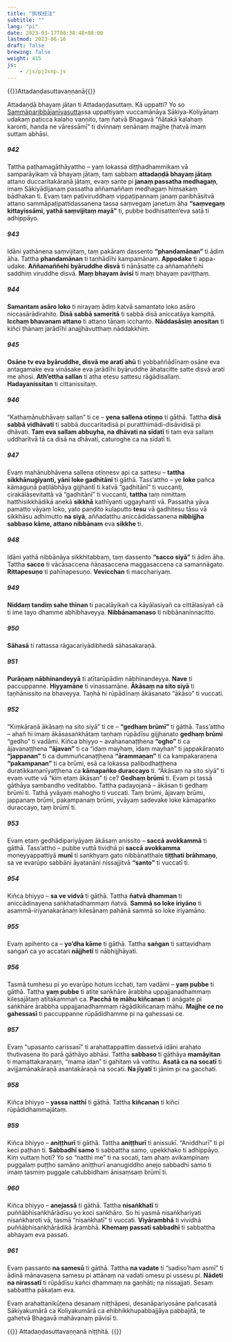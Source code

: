 ```yaml
---
title: "执杖经注"
subtitle: ""
lang: "pi"
date: 2023-03-17T08:38:48+08:00
lastmod: 2023-06-16
draft: false
brewing: false
weight: 415
js:
    - /js/pj2snp.js
---
```


{{<subtitle>}}Attadaṇḍasuttavaṇṇanā{{</subtitle>}}

Attadaṇḍā bhayaṃ jātan ti Attadaṇḍasuttaṃ. Kā uppatti? Yo so [Sammāparibbājanīyasutta](../213/)ssa uppattiyaṃ vuccamānāya Sākiya-Koliyānaṃ udakaṃ paṭicca kalaho vaṇṇito, taṃ ñatvā Bhagavā “ñātakā kalahaṃ karonti, handa ne vāressāmī” ti dvinnaṃ senānaṃ majjhe ṭhatvā imaṃ suttam abhāsi.

##### 942

Tattha paṭhamagāthāyattho – yaṃ lokassa diṭṭhadhammikaṃ vā samparāyikaṃ vā bhayaṃ jātaṃ, taṃ sabbaṃ **attadaṇḍā bhayaṃ jātaṃ** attano duccaritakāraṇā jātaṃ, evaṃ sante pi **janaṃ passatha medhagaṃ**, imaṃ Sākiyādijanaṃ passatha aññamaññaṃ medhagaṃ hiṃsakaṃ bādhakan ti. Evaṃ taṃ paṭiviruddhaṃ vippaṭipannaṃ janaṃ paribhāsitvā attano sammāpaṭipattidassanena tassa saṃvegaṃ janetuṃ āha **“saṃvegaṃ kittayissāmi, yathā saṃvijitaṃ mayā”** ti, pubbe bodhisatten’eva satā ti adhippāyo.

##### 943

Idāni yathānena saṃvijitaṃ, taṃ pakāraṃ dassento **“phandamānan”** ti ādim āha. Tattha **phandamānan** ti taṇhādīhi kampamānaṃ. **Appodake** ti appa-udake. **Aññamaññehi byāruddhe disvā** ti nānāsatte ca aññamaññehi saddhiṃ viruddhe disvā. **Maṃ bhayam āvisī** ti maṃ bhayaṃ paviṭṭhaṃ.

##### 944

**Samantam asāro loko** ti nirayaṃ ādiṃ katvā samantato loko asāro niccasārādirahito. **Disā sabbā sameritā** ti sabbā disā aniccatāya kampitā. **Icchaṃ bhavanam attano** ti attano tāṇaṃ icchanto. **Nāddasāsiṃ anositan** ti kiñci ṭhānaṃ jarādīhi anajjhāvutthaṃ nāddakkhiṃ.

##### 945

**Osāne tv eva byāruddhe, disvā me aratī ahū** ti yobbaññādīnaṃ osāne eva antagamake eva vināsake eva jarādīhi byāruddhe āhatacitte satte disvā arati me ahosi. **Ath’ettha sallan** ti atha etesu sattesu rāgādisallaṃ. **Hadayanissitan** ti cittanissitaṃ.

##### 946

“Kathaṃānubhāvaṃ sallan” ti ce – **yena sallena otiṇṇo** ti gāthā. Tattha **disā sabbā vidhāvatī** ti sabbā duccaritadisā pi puratthimādi-disāvidisā pi dhāvati. **Tam eva sallam abbuyha, na dhāvati na sīdatī** ti tam eva sallaṃ uddharitvā tā ca disā na dhāvati, caturoghe ca na sīdatī ti.

##### 947

Evaṃ mahānubhāvena sallena otiṇṇesv api ca sattesu – **tattha sikkhānugīyanti, yāni loke gadhitānī** ti gāthā. Tass’attho – ye **loke** pañca kāmaguṇā paṭilābhāya gijjhantī ti katvā “gadhitānī” ti vuccanti, cirakālāsevitattā vā “gadhitānī” ti vuccanti, **tattha** taṃ nimittaṃ hatthisikkhādikā anekā **sikkhā** kathīyanti uggayhanti vā. Passatha yāva pamatto vāyaṃ loko, yato paṇḍito kulaputto **tesu** vā gadhitesu tāsu vā sikkhāsu adhimutto **na siyā**, aññadatthu aniccādidassanena **nibbijjha sabbaso kāme, attano nibbānam** eva **sikkhe** ti.

##### 948

Idāni yathā nibbānāya sikkhitabbaṃ, taṃ dassento **“sacco siyā”** ti ādim āha. Tattha **sacco** ti vācāsaccena ñāṇasaccena maggasaccena ca samannāgato. **Rittapesuṇo** ti pahīnapesuṇo. **Vevicchan** ti macchariyaṃ.

##### 949

**Niddaṃ tandiṃ sahe thīnan** ti pacalāyikañ ca kāyālasiyañ ca cittālasiyañ cā ti ime tayo dhamme abhibhaveyya. **Nibbānamanaso** ti nibbānaninnacitto.

##### 950

**Sāhasā** ti rattassa rāgacariyādibhedā sāhasakaraṇā.

##### 951

**Purāṇaṃ nābhinandeyyā** ti atītarūpādiṃ nābhinandeyya. **Nave** ti paccuppanne. **Hiyyamāne** ti vinassamāne. **Ākāsaṃ na sito siyā** ti taṇhānissito na bhaveyya. Taṇhā hi rūpādīnaṃ ākāsanato “ākāso” ti vuccati.

##### 952

“Kiṃkāraṇā ākāsaṃ na sito siyā” ti ce – **“gedhaṃ brūmī”** ti gāthā. Tass’attho – ahañ hi imaṃ ākāsasaṅkhātaṃ taṇhaṃ rūpādīsu gijjhanato **gedhaṃ brūmi** “gedho” ti vadāmi. Kiñca bhiyyo – avahananaṭṭhena **“ogho”** ti ca ājavanaṭṭhena **“ājavan”** ti ca “idaṃ mayhaṃ, idaṃ mayhan” ti jappakāraṇato **“jappanan”** ti ca dummuñcanaṭṭhena **“ārammaṇan”** ti ca kampakaraṇena **“pakampanan”** ti ca brūmi, esā ca lokassa palibodhaṭṭhena duratikkamanīyaṭṭhena ca **kāmapaṅko duraccayo** ti. “Ākāsaṃ na sito siyā” ti evaṃ vutte vā “kim etaṃ ākāsan” ti ce? **Gedhaṃ brūmī** ti. Evam pi tassā gāthāya sambandho veditabbo. Tattha padayojanā – ākāsan ti gedhaṃ brūmī ti. Tathā yvāyaṃ mahogho ti vuccati. Taṃ brūmi, ājavaṃ brūmi, jappanaṃ brūmi, pakampanaṃ brūmi, yvāyaṃ sadevake loke kāmapaṅko duraccayo, taṃ brūmī ti.

##### 953

Evam etaṃ gedhādipariyāyaṃ ākāsaṃ anissito – **saccā avokkammā** ti gāthā. Tass’attho – pubbe vuttā tividhā pi **saccā avokkamma** moneyyappattiyā **munī** ti saṅkhyaṃ gato nibbānatthale **tiṭṭhati brāhmaṇo**, sa ve evarūpo sabbāni āyatanāni nissajjitvā **“santo”** ti vuccatī ti.

##### 954

Kiñca bhiyyo – **sa ve vidvā** ti gāthā. Tattha **ñatvā dhamman** ti aniccādinayena saṅkhatadhammaṃ ñatvā. **Sammā so loke iriyāno** ti asammā-iriyanakarānaṃ kilesānaṃ pahānā sammā so loke iriyamāno.

##### 955

Evaṃ apihento ca – **yo’dha kāme** ti gāthā. Tattha **saṅgan** ti sattavidhaṃ saṅgañ ca yo accatari **nājjhetī** ti nābhijjhāyati.

##### 956

Tasmā tumhesu pi yo evarūpo hotum icchati, taṃ vadāmi – **yaṃ pubbe** ti gāthā. Tattha **yaṃ pubbe** ti atīte saṅkhāre ārabbha uppajjanadhammaṃ kilesajātaṃ atītakammañ ca. **Pacchā te māhu kiñcanan** ti anāgate pi saṅkhāre ārabbha uppajjanadhammaṃ rāgādikiñcanaṃ māhu. **Majjhe ce no gahessasī** ti paccuppanne rūpādidhamme pi na gahessasi ce.

##### 957

Evaṃ “upasanto carissasī” ti arahattappattiṃ dassetvā idāni arahato thutivasena ito parā gāthāyo abhāsi. Tattha **sabbaso** ti gāthāya **mamāyitan** ti mamattakaraṇaṃ, “mama idan” ti gahitaṃ vā vatthu. **Asatā ca na socatī** ti avijjamānakāraṇā asantakāraṇā na socati. **Na jīyatī** ti jānim pi na gacchati.

##### 958

Kiñca bhiyyo – **yassa natthī** ti gāthā. Tattha **kiñcanan** ti kiñci rūpādidhammajātaṃ.

##### 959

Kiñca bhiyyo – **aniṭṭhurī** ti gāthā. Tattha **aniṭṭhurī** ti anissukī. “Aniddhurī” ti pi keci paṭhan ti. **Sabbadhī samo** ti sabbattha samo, upekkhako ti adhippāyo. Kiṃ vuttaṃ hoti? Yo so “natthi me” ti na socati, tam ahaṃ avikampinaṃ puggalaṃ puṭṭho samāno aniṭṭhurī ananugiddho anejo sabbadhi samo ti imaṃ tasmiṃ puggale catubbidham ānisaṃsaṃ brūmī ti.

##### 960

Kiñca bhiyyo – **anejassā** ti gāthā. Tattha **nisaṅkhatī** ti puññābhisaṅkhārādīsu yo koci saṅkhāro. So hi yasmā nisaṅkhariyati nisaṅkharoti vā, tasmā “nisaṅkhatī” ti vuccati. **Viyārambhā** ti vividhā puññābhisaṅkhārādikā ārambhā. **Khemaṃ passati sabbadhī** ti sabbattha abhayam eva passati.

##### 961

Evaṃ passanto **na samesū** ti gāthā. Tattha **na vadate** ti “sadiso’ham asmī” ti ādinā mānavasena samesu pi attānaṃ na vadati omesu pi ussesu pi. **Nādeti na nirassatī** ti rūpādīsu kañci dhammaṃ na gaṇhāti; na nissajjati. Sesaṃ sabbattha pākaṭam eva.

Evaṃ arahattanikūṭena desanaṃ niṭṭhāpesi, desanāpariyosāne pañcasatā Sākiyakumārā ca Koliyakumārā ca ehibhikkhupabbajjāya pabbajitā, te gahetvā Bhagavā mahāvanaṃ pāvisī ti.

{{<eof>}}
    Attadaṇḍasuttavaṇṇanā niṭṭhitā.
{{</eof>}}